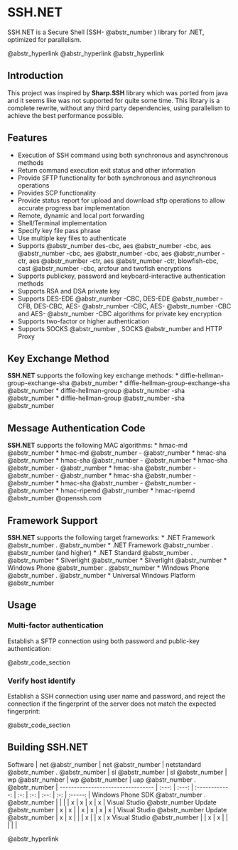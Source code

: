 # SSH.NET

SSH.NET is a Secure Shell (SSH- @abstr_number ) library for .NET, optimized for parallelism.

@abstr_hyperlink @abstr_hyperlink @abstr_hyperlink 

## Introduction

This project was inspired by **Sharp.SSH** library which was ported from java and it seems like was not supported for quite some time. This library is a complete rewrite, without any third party dependencies, using parallelism to achieve the best performance possible.

## Features

  * Execution of SSH command using both synchronous and asynchronous methods
  * Return command execution exit status and other information 
  * Provide SFTP functionality for both synchronous and asynchronous operations
  * Provides SCP functionality
  * Provide status report for upload and download sftp operations to allow accurate progress bar implementation 
  * Remote, dynamic and local port forwarding 
  * Shell/Terminal implementation
  * Specify key file pass phrase
  * Use multiple key files to authenticate 
  * Supports @abstr_number des-cbc, aes @abstr_number -cbc, aes @abstr_number -cbc, aes @abstr_number -cbc, aes @abstr_number -ctr, aes @abstr_number -ctr, aes @abstr_number -ctr, blowfish-cbc, cast @abstr_number -cbc, arcfour and twofish encryptions
  * Supports publickey, password and keyboard-interactive authentication methods 
  * Supports RSA and DSA private key 
  * Supports DES-EDE @abstr_number -CBC, DES-EDE @abstr_number -CFB, DES-CBC, AES- @abstr_number -CBC, AES- @abstr_number -CBC and AES- @abstr_number -CBC algorithms for private key encryption
  * Supports two-factor or higher authentication
  * Supports SOCKS @abstr_number , SOCKS @abstr_number and HTTP Proxy



## Key Exchange Method

**SSH.NET** supports the following key exchange methods: * diffie-hellman-group-exchange-sha @abstr_number * diffie-hellman-group-exchange-sha @abstr_number * diffie-hellman-group @abstr_number -sha @abstr_number * diffie-hellman-group @abstr_number -sha @abstr_number 

## Message Authentication Code

**SSH.NET** supports the following MAC algorithms: * hmac-md @abstr_number * hmac-md @abstr_number - @abstr_number * hmac-sha @abstr_number * hmac-sha @abstr_number - @abstr_number * hmac-sha @abstr_number - @abstr_number * hmac-sha @abstr_number - @abstr_number - @abstr_number * hmac-sha @abstr_number - @abstr_number * hmac-sha @abstr_number - @abstr_number - @abstr_number * hmac-ripemd @abstr_number * hmac-ripemd @abstr_number @openssh.com

## Framework Support

**SSH.NET** supports the following target frameworks: * .NET Framework @abstr_number . @abstr_number * .NET Framework @abstr_number . @abstr_number (and higher) * .NET Standard @abstr_number . @abstr_number * Silverlight @abstr_number * Silverlight @abstr_number * Windows Phone @abstr_number . @abstr_number * Windows Phone @abstr_number . @abstr_number * Universal Windows Platform @abstr_number 

## Usage

### Multi-factor authentication

Establish a SFTP connection using both password and public-key authentication:

@abstr_code_section 

### Verify host identify

Establish a SSH connection using user name and password, and reject the connection if the fingerprint of the server does not match the expected fingerprint:

@abstr_code_section 

## Building SSH.NET

Software | net @abstr_number | net @abstr_number | netstandard @abstr_number . @abstr_number | sl @abstr_number | sl @abstr_number | wp @abstr_number | wp @abstr_number | uap @abstr_number . @abstr_number | \--------------------------------- | :---: | :---: | :------------: | :-: | :-: | :--: | :-: | :-----: | Windows Phone SDK @abstr_number . @abstr_number | | | | x | x | x | x | Visual Studio @abstr_number Update @abstr_number | x | x | | x | x | x | x | Visual Studio @abstr_number Update @abstr_number | x | x | | | x | | x | x Visual Studio @abstr_number | | x | x | | | | | 

@abstr_hyperlink 
